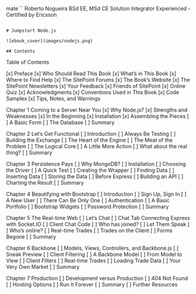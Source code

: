 mate```
Roberto Nogueira  BSd EE, MSd CE
Solution Integrator Experienced - Certified by Ericsson
```

# Jumpstart Node.js

![ebook_cover](images/nodejs.png)

## Contents

```
Table of Contents

 [x] Preface 
 [x] Who Should Read This Book
 [x] What’s in This Book
 [x] Where to Find Help 
 [x] The SitePoint Forums 
 [x] The Book’s Website 
 [x] The SitePoint Newsletters 
 [x] Your Feedback 
 [x] Friends of SitePoint 
 [x] Online Quiz 
 [x] Acknowledgments 
 [x] Conventions Used in This Book 
 [x] Code Samples 
 [x] Tips, Notes, and Warnings 

Chapter 1 Coming to a Server Near You 
[x] Why Node.js? 
[x] Strengths and Weaknesses 
[x] In the Beginning 
[x] Installation 
[x] Assembling the Pieces 
[ ] A Basic Form 
[ ] The Database 
[ ] Summary 

Chapter 2 Let’s Get Functional 
[ ] Introduction 
[ ] Always Be Testing 
[ ] Building the Exchange 
[ ] The Heart of the Engine 
[ ] The Meat of the Problem 
[ ] The Logical Core 
[ ] A Little More Action 
[ ] What about the real thing?
[ ] Summary 

Chapter 3 Persistence Pays 
[ ] Why MongoDB?
[ ] Installation 
[ ] Choosing the Driver
[ ] A Quick Test 
[ ] Creating the Wrapper 
[ ] Finding Data 
[ ] Inserting Data 
[ ] Storing the Data 
[ ] Before Express
[ ] Building an API 
[ ] Charting the Result 
[ ] Summary

Chapter 4 Beautifying with Bootstrap 
[ ] Introduction 
[ ] Sign Up, Sign In
[ ] A New User 
[ ] There Can Be Only One 
[ ] Authentication 
[ ] A Basic Portfolio 
[ ] Bootstrap Widgets 
[ ] Password Protection 
[ ] Summary 

Chapter 5 The Real-time Web 
[ ] Let’s Chat 
[ ] Chat Tab Connecting Express with Socket.IO 
[ ] Client Chat Code 
[ ] Who has joined? 
[ ] Let Them Speak 
[ ] Who’s online? 
[ ] Real-time Trades 
[ ] Trades on the Client 
[ ] Forms Begone 
[ ] Summary

Chapter 6 Backbone 
[ ] Models, Views, Controllers, and Backbone.js 
[ ] Sneak Preview
[ ] Client Filtering 
[ ] A Backbone Model 
[ ] From Model to View
[ ] Client Filters 
[ ] Real-time Trades
[ ] Loading Trade Data 
[ ] Your Very Own Market 
[ ] Summary 

Chapter 7 Production 
[ ] Development versus Production 
[ ] 404 Not Found 
[ ] Hosting Options 
[ ] Run It Forever 
[ ] Summary 
[ ] Further Resources 
```
